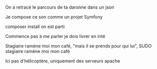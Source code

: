 On a retracé le parcours de ta daronne
dans un json

Je compose ce son comme un projet Symfony

composer install on est parti

Commence pas à me parler
je dois livrer en inté

Stagiaire ramène moi mon café, "mais il se prends pour qui lui", SUDO stagiaire ramène moi mon café

Ici pas d'hélicoptère, uniquement des serveurs apache

